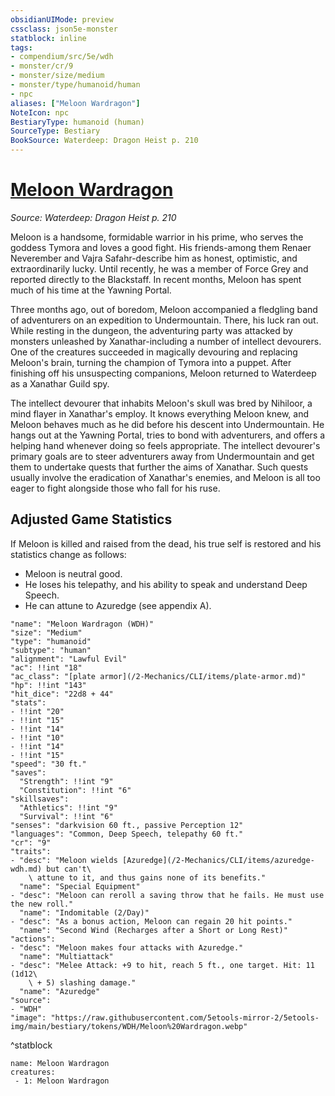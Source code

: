 ```yaml
---
obsidianUIMode: preview
cssclass: json5e-monster
statblock: inline
tags:
- compendium/src/5e/wdh
- monster/cr/9
- monster/size/medium
- monster/type/humanoid/human
- npc
aliases: ["Meloon Wardragon"]
NoteIcon: npc
BestiaryType: humanoid (human)
SourceType: Bestiary
BookSource: Waterdeep: Dragon Heist p. 210
---
```

# [Meloon Wardragon](2-Mechanics/CLI/bestiary/npc/meloon-wardragon-wdh.md)
*Source: Waterdeep: Dragon Heist p. 210*  

Meloon is a handsome, formidable warrior in his prime, who serves the goddess Tymora and loves a good fight. His friends-among them Renaer Neverember and Vajra Safahr-describe him as honest, optimistic, and extraordinarily lucky. Until recently, he was a member of Force Grey and reported directly to the Blackstaff. In recent months, Meloon has spent much of his time at the Yawning Portal.

Three months ago, out of boredom, Meloon accompanied a fledgling band of adventurers on an expedition to Undermountain. There, his luck ran out. While resting in the dungeon, the adventuring party was attacked by monsters unleashed by Xanathar-including a number of intellect devourers. One of the creatures succeeded in magically devouring and replacing Meloon's brain, turning the champion of Tymora into a puppet. After finishing off his unsuspecting companions, Meloon returned to Waterdeep as a Xanathar Guild spy.

The intellect devourer that inhabits Meloon's skull was bred by Nihiloor, a mind flayer in Xanathar's employ. It knows everything Meloon knew, and Meloon behaves much as he did before his descent into Undermountain. He hangs out at the Yawning Portal, tries to bond with adventurers, and offers a helping hand whenever doing so feels appropriate. The intellect devourer's primary goals are to steer adventurers away from Undermountain and get them to undertake quests that further the aims of Xanathar. Such quests usually involve the eradication of Xanathar's enemies, and Meloon is all too eager to fight alongside those who fall for his ruse.

## Adjusted Game Statistics

If Meloon is killed and raised from the dead, his true self is restored and his statistics change as follows:

- Meloon is neutral good.  
- He loses his telepathy, and his ability to speak and understand Deep Speech.  
- He can attune to Azuredge (see appendix A).  

```statblock
"name": "Meloon Wardragon (WDH)"
"size": "Medium"
"type": "humanoid"
"subtype": "human"
"alignment": "Lawful Evil"
"ac": !!int "18"
"ac_class": "[plate armor](/2-Mechanics/CLI/items/plate-armor.md)"
"hp": !!int "143"
"hit_dice": "22d8 + 44"
"stats":
- !!int "20"
- !!int "15"
- !!int "14"
- !!int "10"
- !!int "14"
- !!int "15"
"speed": "30 ft."
"saves":
  "Strength": !!int "9"
  "Constitution": !!int "6"
"skillsaves":
  "Athletics": !!int "9"
  "Survival": !!int "6"
"senses": "darkvision 60 ft., passive Perception 12"
"languages": "Common, Deep Speech, telepathy 60 ft."
"cr": "9"
"traits":
- "desc": "Meloon wields [Azuredge](/2-Mechanics/CLI/items/azuredge-wdh.md) but can't\
    \ attune to it, and thus gains none of its benefits."
  "name": "Special Equipment"
- "desc": "Meloon can reroll a saving throw that he fails. He must use the new roll."
  "name": "Indomitable (2/Day)"
- "desc": "As a bonus action, Meloon can regain 20 hit points."
  "name": "Second Wind (Recharges after a Short or Long Rest)"
"actions":
- "desc": "Meloon makes four attacks with Azuredge."
  "name": "Multiattack"
- "desc": "Melee Attack: +9 to hit, reach 5 ft., one target. Hit: 11 (1d12\
    \ + 5) slashing damage."
  "name": "Azuredge"
"source":
- "WDH"
"image": "https://raw.githubusercontent.com/5etools-mirror-2/5etools-img/main/bestiary/tokens/WDH/Meloon%20Wardragon.webp"
```
^statblock

```encounter-table
name: Meloon Wardragon
creatures:
 - 1: Meloon Wardragon
```